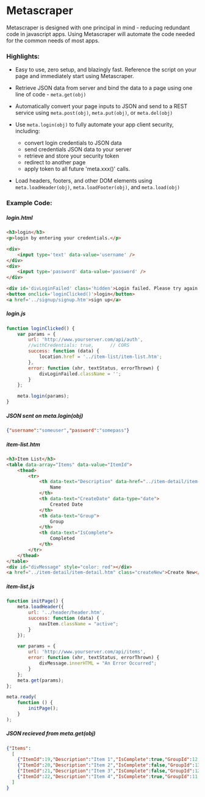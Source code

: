 # Metascraper

Metascraper is designed with one principal in mind - reducing redundant code in javascript apps. Using Metascraper will automate the code needed for the common needs of most apps.

### Highlights:
  - Easy to use, zero setup, and blazingly fast. Reference the script on your page and immediately start using Metascraper. 
  
  - Retrieve JSON data from server and bind the data to a page using one line of code - `meta.get(obj)`
  
  - Automatically convert your page inputs to JSON and send to a REST service using `meta.post(obj)`, `meta.put(obj)`, or `meta.del(obj)`
  
  - Use `meta.login(obj)` to fully automate your app client security, including: 
    - convert login credentials to JSON data
    - send credentials JSON data to your server
    - retrieve and store your security token
    - redirect to another page
    - apply token to all future 'meta.xxx()' calls.
    
  - Load headers, footers, and other DOM elements using `meta.loadHeader(obj)`, `meta.loadFooter(obj)`, and `meta.load(obj)`
  
### Example Code:
##### login.html
```html
<h3>login</h3>
<p>login by entering your credentials.</p>

<div>
    <input type='text' data-value='username' />
</div>
<div>
    <input type='password' data-value='password' />
</div>

<div id='divLoginFailed' class='hidden'>Login failed. Please try again.</div>
<button onclick='loginClicked()'>login</button>
<a href='../signup/signup.htm'>sign up</a>
```

##### login.js
```javascript
function loginClicked() {
    var params = {
        url: 'http://www.yourserver.com/api/auth',
        //withCredentials: true,      // CORS
        success: function (data) {
            location.href = '../item-list/item-list.htm';
        },
        error: function (xhr, textStatus, errorThrown) {
            divLoginFailed.className = '';
        }
    };

    meta.login(params);
}
```

##### JSON sent on meta.login(obj)
```json
{"username":"someuser","password":"somepass"}
```

##### item-list.htm
```html
<h3>Item List</h3>
<table data-array="Items" data-value="ItemId">
    <thead>
        <tr>
            <th data-text="Description" data-href="../item-detail/item-detail.htm?itemId={{*index}}">
                Name
            </th>
            <th data-text="CreateDate" data-type="date">
                Created Date
            </th>
            <th data-text="Group">
                Group
            </th>
            <th data-text="IsComplete">
                Completed
            </th>
        </tr>
    </thead>
</table>
<div id="divMessage" style="color: red"></div>
<a href="../item-detail/item-detail.htm" class="createNew">Create New</a>
```

##### item-list.js
```javascript
function initPage() {
    meta.loadHeader({
        url: '../header/header.htm',
        success: function (data) {
            navItem.className = "active";
        }
    });

    var params = {
        url: 'http://www.yourserver.com/api/items',
        error: function (xhr, textStatus, errorThrown) {
            divMessage.innerHTML = "An Error Occurred";
        }
    };
    meta.get(params);
};

meta.ready(
    function () {
        initPage();
    }
);
```

##### JSON recieved from meta.get(obj)
```json
{"Items":
  [
    {"ItemId":19,"Description":"Item 1","IsComplete":true,"GroupId":12,"Group":"Group 4","CreateDate":"2018-05-04T23:00:51.713","UserId":0,"Username":null},
    {"ItemId":20,"Description":"Item 2","IsComplete":false,"GroupId":13,"Group":"Group 3","CreateDate":"2018-05-05T23:00:51.713","UserId":0,"Username":null},
    {"ItemId":21,"Description":"Item 3","IsComplete":false,"GroupId":12,"Group":"Group 4","CreateDate":"2018-05-06T23:00:51.713","UserId":0,"Username":null},
    {"ItemId":22,"Description":"Item 4","IsComplete":true,"GroupId":11,"Group":"Group 1","CreateDate":"2018-05-03T23:00:51.713","UserId":0,"Username":null}
  ]
}
```

